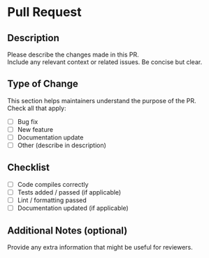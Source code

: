 # Pull Request

## Description
Please describe the changes made in this PR.  
Include any relevant context or related issues. Be concise but clear.

## Type of Change
This section helps maintainers understand the purpose of the PR.  
Check all that apply:

- [ ] Bug fix
- [ ] New feature
- [ ] Documentation update
- [ ] Other (describe in description)

## Checklist
- [ ] Code compiles correctly
- [ ] Tests added / passed (if applicable)
- [ ] Lint / formatting passed
- [ ] Documentation updated (if applicable)

## Additional Notes (optional)
Provide any extra information that might be useful for reviewers.

